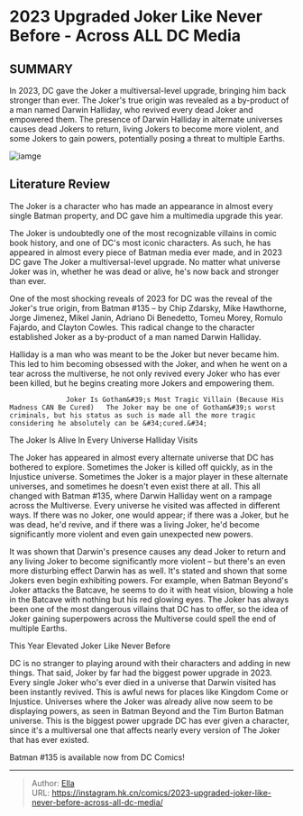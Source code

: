 # 2023 Upgraded Joker Like Never Before - Across ALL DC Media


## SUMMARY 



  In 2023, DC gave the Joker a multiversal-level upgrade, bringing him back stronger than ever.   The Joker&#39;s true origin was revealed as a by-product of a man named Darwin Halliday, who revived every dead Joker and empowered them.   The presence of Darwin Halliday in alternate universes causes dead Jokers to return, living Jokers to become more violent, and some Jokers to gain powers, potentially posing a threat to multiple Earths.  

![iamge](https://static1.srcdn.com/wordpress/wp-content/uploads/2023/12/arkhamverse-joker-and-jack-nicholson-s-joker-from-keaton-s-batman.jpg)

## Literature Review

The Joker is a character who has made an appearance in almost every single Batman property, and DC gave him a multimedia upgrade this year.




The Joker is undoubtedly one of the most recognizable villains in comic book history, and one of DC&#39;s most iconic characters. As such, he has appeared in almost every piece of Batman media ever made, and in 2023 DC gave The Joker a multiversal-level upgrade. No matter what universe Joker was in, whether he was dead or alive, he&#39;s now back and stronger than ever.




One of the most shocking reveals of 2023 for DC was the reveal of the Joker&#39;s true origin, from Batman #135 – by Chip Zdarsky, Mike Hawthorne, Jorge Jimenez, Mikel Janin, Adriano Di Benedetto, Tomeu Morey, Romulo Fajardo, and Clayton Cowles. This radical change to the character established Joker as a by-product of a man named Darwin Halliday.



          

Halliday is a man who was meant to be the Joker but never became him. This led to him becoming obsessed with the Joker, and when he went on a tear across the multiverse, he not only revived every Joker who has ever been killed, but he begins creating more Jokers and empowering them.

                  Joker Is Gotham&#39;s Most Tragic Villain (Because His Madness CAN Be Cured)   The Joker may be one of Gotham&#39;s worst criminals, but his status as such is made all the more tragic considering he absolutely can be &#34;cured.&#34;   





 The Joker Is Alive In Every Universe Halliday Visits 


          

The Joker has appeared in almost every alternate universe that DC has bothered to explore. Sometimes the Joker is killed off quickly, as in the Injustice universe. Sometimes the Joker is a major player in these alternate universes, and sometimes he doesn&#39;t even exist there at all. This all changed with Batman #135, where Darwin Halliday went on a rampage across the Multiverse. Every universe he visited was affected in different ways. If there was no Joker, one would appear; if there was a Joker, but he was dead, he&#39;d revive, and if there was a living Joker, he&#39;d become significantly more violent and even gain unexpected new powers.

It was shown that Darwin&#39;s presence causes any dead Joker to return and any living Joker to become significantly more violent – but there&#39;s an even more disturbing effect Darwin has as well. It&#39;s stated and shown that some Jokers even begin exhibiting powers. For example, when Batman Beyond&#39;s Joker attacks the Batcave, he seems to do it with heat vision, blowing a hole in the Batcave with nothing but his red glowing eyes. The Joker has always been one of the most dangerous villains that DC has to offer, so the idea of Joker gaining superpowers across the Multiverse could spell the end of multiple Earths.






 This Year Elevated Joker Like Never Before 


          

DC is no stranger to playing around with their characters and adding in new things. That said, Joker by far had the biggest power upgrade in 2023. Every single Joker who&#39;s ever died in a universe that Darwin visited has been instantly revived. This is awful news for places like Kingdom Come or Injustice. Universes where the Joker was already alive now seem to be displaying powers, as seen in Batman Beyond and the Tim Burton Batman universe. This is the biggest power upgrade DC has ever given a character, since it&#39;s a multiversal one that affects nearly every version of The Joker that has ever existed.



Batman #135 is available now from DC Comics!








---

> Author: [Ella](https://instagram.hk.cn/)  
> URL: https://instagram.hk.cn/comics/2023-upgraded-joker-like-never-before-across-all-dc-media/  

